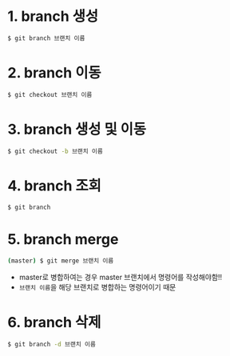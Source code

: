 # 1. branch 생성

```bash
$ git branch 브랜치 이름
```

# 2. branch 이동

```bash
$ git checkout 브랜치 이름
```

# 3. branch 생성 및 이동

```bash
$ git checkout -b 브랜치 이름
```

# 4. branch 조회

```bash
$ git branch
```

# 5. branch merge

```bash
(master) $ git merge 브랜치 이름
```

- master로 병합하여는 경우 master 브랜치에서 명령어를 작성해야함!!
- `브랜치 이름`을 해당 브랜치로 병합하는 명령어이기 때문

# 6. branch 삭제

```bash
$ git branch -d 브랜치 이름
```

